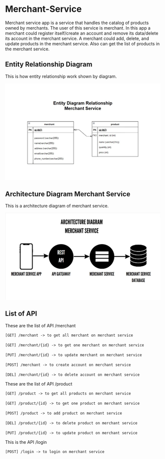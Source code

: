 # Merchant-Service
Merchant service app is a service that handles the catalog of products owned by merchants. The user of this service is merchant. In this app a merchant could register itself/create an account and remove its data/delete its account in the merchant service. A merchant could add, delete, and update products in the merchant service. Also can get the list of products in the merchant service.


## Entity Relationship Diagram
This is how entity relationship work shown by diagram.

![ERD Merchant Service](/assets/erd.jpg)


## Architecture Diagram Merchant Service
This is a architecture diagram of merchant service.

![Architecture Diagram Merchant Service](/assets/adiagram.jpg)


## List of API

These are the list of API /merchant
```
[GET] /merchant -> to get all merchant on merchant service

[GET] /merchant/{id} -> to get one merchant on merchant service

[PUT] /merchant/{id} -> to update merchant on merchant service

[POST] /merchant -> to create account on merchant service

[DEL] /merchant/{id} -> to delete account on merchant service
```

These are the list of API /product
```
[GET] /product -> to get all products on merchant service

[GET] /product/{id} -> to get one product on merchant service

[POST] /product -> to add product on merchant service

[DEL] /product/{id} -> to delete product on merchant service

[PUT] /product/{id} -> to update product on merchant service
```

This is the API /login
```
[POST] /login -> to login on merchant service
```
